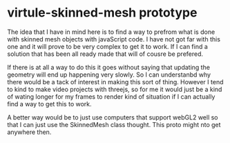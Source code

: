 # virtule-skinned-mesh prototype

The idea that I have in mind here is to find a way to prefrom what is done with skinned mesh objects with javaScript code. I have not got far with this one and it will prove to be very complex to get it to work. If I can find a solution that has been all ready made that will of cousre be prefered.

If there is at all a way to do this it goes without saying that updating the geometry will end up happening very slowly. So I can understanbd why there would be a tack of interest in making this sort of thing. However I tend to kind to make video projects with threejs, so for me it would just be a kind of wating longer for my frames to render kind of situation if I can actually find a way to get this to work.

A better way would be to just use computers that support webGL2 well so that I can just use the SkinnedMesh class thought. This proto might nto get anywhere then.